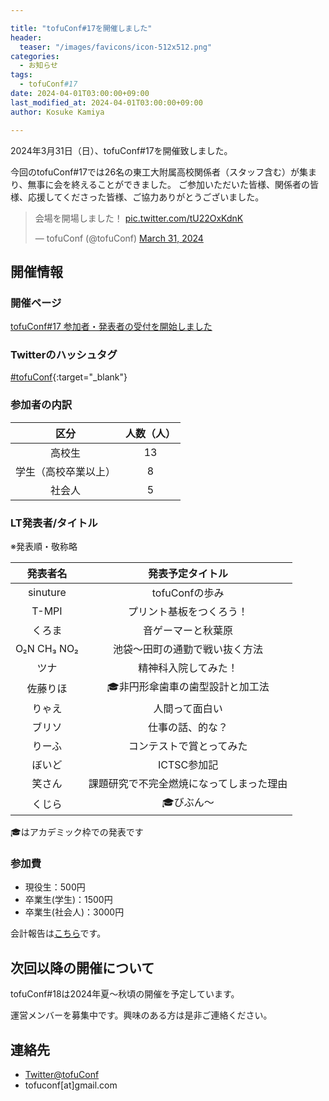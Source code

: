 ```yaml
---

title: "tofuConf#17を開催しました"
header:
  teaser: "/images/favicons/icon-512x512.png"
categories: 
  - お知らせ
tags:
  - tofuConf#17
date: 2024-04-01T03:00:00+09:00
last_modified_at: 2024-04-01T03:00:00+09:00
author: Kosuke Kamiya

---
```


2024年3月31日（日）、tofuConf#17を開催致しました。

今回のtofuConf#17では26名の東工大附属高校関係者（スタッフ含む）が集まり、無事に会を終えることができました。
ご参加いただいた皆様、関係者の皆様、応援してくださった皆様、ご協力ありがとうございました。


<blockquote class="twitter-tweet"><p lang="ja" dir="ltr">会場を開場しました！ <a href="https://t.co/tU22OxKdnK">pic.twitter.com/tU22OxKdnK</a></p>&mdash; tofuConf (@tofuConf) <a href="https://twitter.com/tofuConf/status/1774302730481541480?ref_src=twsrc%5Etfw">March 31, 2024</a></blockquote> <script async src="https://platform.twitter.com/widgets.js" charset="utf-8"></script>

## 開催情報

### 開催ページ

[tofuConf#17 参加者・発表者の受付を開始しました](/2024-01-12/17th-tofuconf-general.html)

### Twitterのハッシュタグ

[#tofuConf](https://twitter.com/hashtag/tofuConf){:target="_blank"}

### 参加者の内訳

| 区分 | 人数（人） |
|:----:|:----------:|
| 高校生 | 13 |
| 学生（高校卒業以上） | 8 |
| 社会人 | 5 |

### LT発表者/タイトル

※発表順・敬称略

| 発表者名 | 発表予定タイトル |
|:--------:|:----------------------:|
| sinuture | tofuConfの歩み |
| T-MPI | プリント基板をつくろう！ |
| くろま | 音ゲーマーと秋葉原 |
| O₂N CH₃ NO₂ | 池袋〜田町の通勤で戦い抜く方法 |
| ツナ | 精神科入院してみた！ |
| 佐藤りほ | 🎓非円形傘歯車の歯型設計と加工法 |
| りゃえ | 人間って面白い |
| ブリソ | 仕事の話、的な？ |
| りーふ | コンテストで賞とってみた |
| ぼいど | ICTSC参加記 |
| 笑さん | 課題研究で不完全燃焼になってしまった理由 |
| くじら | 🎓びぶん～ |

🎓はアカデミック枠での発表です

### 参加費

* 現役生：500円
* 卒業生(学生)：1500円
* 卒業生(社会人)：3000円

会計報告は[こちら](/2024-04-01/financial-report.html)です。

## 次回以降の開催について

tofuConf#18は2024年夏〜秋頃の開催を予定しています。

運営メンバーを募集中です。興味のある方は是非ご連絡ください。

## 連絡先

* [Twitter@tofuConf](https://twitter.com/tofuConf)
* tofuconf[at]gmail.com

